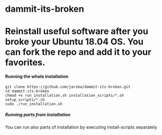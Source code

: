 # dammit-its-broken

Reinstall useful software after you broke your Ubuntu 18.04 OS. You can fork the repo and add it to your favorites.
=======


#### Running the whole installation

```shell
git clone https://github.com/jarsba/dammit-its-broken.git
cd dammit-its-broken
chmod +x run_installation.sh installation_scripts/*.sh setup_scripts/*.sh
sudo ./run_installation.sh
```

##### Running parts from installation

You can run also parts of installation by executing install-scripts separately


